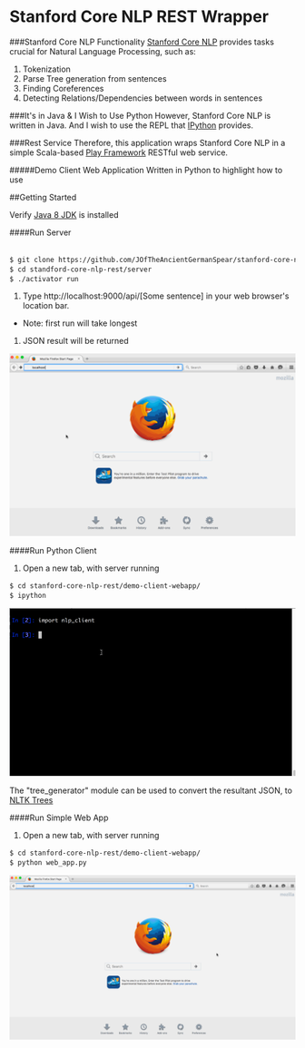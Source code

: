 Stanford Core NLP REST Wrapper
=================================


###Stanford Core NLP Functionality
[Stanford Core NLP][1] provides tasks crucial for Natural Language Processing, such as:

1.  Tokenization
2.  Parse Tree generation from sentences
3.  Finding Coreferences
4.  Detecting Relations/Dependencies between words in sentences

###It's in Java & I Wish to Use Python
However, Stanford Core NLP is written in Java. And I wish to use the REPL that [IPython][2] provides.

###Rest Service
Therefore, this application wraps Stanford Core NLP in a simple Scala-based [Play Framework][3] RESTful web service.


#####Demo Client Web Application
Written in Python to highlight how to use


##Getting Started

Verify [Java 8 JDK][4] is installed


####Run Server

```bash

$ git clone https://github.com/JOfTheAncientGermanSpear/stanford-core-nlp-rest.git  
$ cd standford-core-nlp-rest/server  
$ ./activator run  

```

1. Type http://localhost:9000/api/[Some sentence] in your web browser's location bar.
  * Note: first run will take longest
1. JSON result will be returned

![](docs/frombrowser.gif)



####Run Python Client
1. Open a new tab, with server running
```bash
$ cd stanford-core-nlp-rest/demo-client-webapp/
$ ipython
```
![](docs/frompython.gif)


The "tree_generator" module can be used to convert the resultant JSON, to [NLTK Trees][5]


####Run Simple Web App
1. Open a new tab, with server running
```bash
$ cd stanford-core-nlp-rest/demo-client-webapp/
$ python web_app.py
```
![](docs/fromwebapp.gif)


[1]: nlp.stanford.edu/software/corenlp.shtml
[2]: www.ipython.org
[3]: https://www.playframework.com/
[4]: http://www.oracle.com/technetwork/java/javase/downloads/jdk8-downloads-2133151.html
[5]:http://www.nltk.org/book/ch07.html#trees
